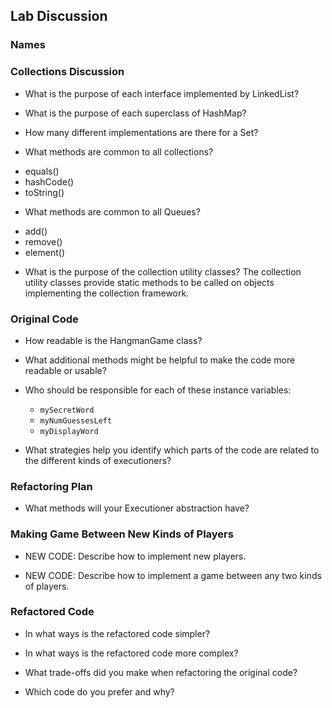 ## Lab Discussion
### Names


### Collections Discussion

 * What is the purpose of each interface implemented by LinkedList?

 * What is the purpose of each superclass of HashMap?

 * How many different implementations are there for a Set?

 * What methods are common to all collections?
 - equals()
 - hashCode()
 - toString()

 * What methods are common to all Queues?
 - add()
 - remove()
 - element()

 * What is the purpose of the collection utility classes?
The collection utility classes provide static methods to be called on objects implementing the collection framework. 

### Original Code

 * How readable is the HangmanGame class?

 * What additional methods might be helpful to make the code more readable or usable?

 * Who should be responsible for each of these instance variables:
   * ```mySecretWord```
   * ```myNumGuessesLeft```
   * ```myDisplayWord```

 * What strategies help you identify which parts of the code are related to the different kinds of executioners?


### Refactoring Plan

 * What methods will your Executioner abstraction have?


### Making Game Between New Kinds of Players

 * NEW CODE: Describe how to implement new players.

 * NEW CODE: Describe how to implement a game between any two kinds of players.


### Refactored Code

 * In what ways is the refactored code simpler?

 * In what ways is the refactored code more complex?

 * What trade-offs did you make when refactoring the original code?

 * Which code do you prefer and why?

